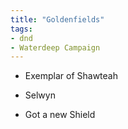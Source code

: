 ```yaml
---
title: "Goldenfields"
tags: 
- dnd
- Waterdeep Campaign
---
```


- Exemplar of Shawteah
- Selwyn

- Got a new Shield
